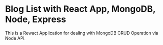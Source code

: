 # Blog List with React App, MongoDB, Node, Express

This is a Rewact Application for dealing with MongoDB CRUD Operation via Node API.
